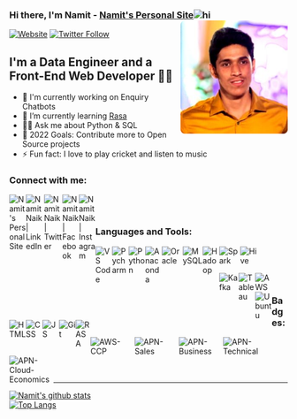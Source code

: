 ### Hi there, I'm Namit - [Namit's Personal Site][website]<img src="https://user-images.githubusercontent.com/1303154/88677602-1635ba80-d120-11ea-84d8-d263ba5fc3c0.gif" height = "30px" width="30px" alt="hi"><img  align="right"  alt="Profile Pic" height="205px"  src="https://github.com/NamitNaik/NamitNaik/blob/main/Self.png"/>


[![Website](https://img.shields.io/website?label=Namit's-Personal-Site&style=for-the-badge&url=https%3A%2F%2FNamit's-Personal-Site)](https://namitnaik.github.io/HTML-Personal-Site/)
[![Twitter Follow](https://img.shields.io/twitter/follow/NamitNaik23?color=1DA1F2&logo=twitter&style=for-the-badge)](https://twitter.com/intent/follow?original_referer=https%3A%2F%2Fgithub.com%2FNamitNaik23&screen_name=NamitNaik23) 


## I'm a Data Engineer and a Front-End Web Developer 👨‍💻

- 🔭 I'm currently working on Enquiry Chatbots
- 🌱 I’m currently learning [Rasa][RASA]
- 🙋‍♂️ Ask me about Python & SQL                       
- 🥅 2022 Goals: Contribute more to Open Source projects
- ⚡ Fun fact: I love to play cricket and listen to music


### Connect with me:

[<img align="left" alt="Namit's Personal Site" width="30px" src="https://i.dlpng.com/static/png/6712016_preview.png"/>][website]
[<img align="left" alt="NamitNaik | LinkedIn" width="33px" src="https://img.icons8.com/color/240/undefined/linkedin.png" />][linkedin]
[<img align="left" alt="NamitNaik | Twitter" width="33px" src="https://img.icons8.com/fluent/48/000000/twitter.png" />][twitter]
[<img align="left" alt="NamitNaik | Facebook" width="30px" src="https://upload.wikimedia.org/wikipedia/commons/thumb/5/51/Facebook_f_logo_%282019%29.svg/100px-Facebook_f_logo_%282019%29.svg.png" />][facebook]
[<img align="left" alt="NamitNaik | Instagram" width="30px" src="https://upload.wikimedia.org/wikipedia/commons/thumb/e/e7/Instagram_logo_2016.svg/132px-Instagram_logo_2016.svg.png" />][instagram]

<br />

<br />

### Languages and Tools:

[<img align="left" alt="VS Code" width="30px" src="https://img.icons8.com/fluent/48/4a90e2/visual-studio-code-2019.png"/>][VSCode]
[<img align="left" alt="Pycharm" width="30px" src="https://img.icons8.com/color/48/000000/pycharm.png"/>][PyCharm]
[<img align="left" alt="Python" width="30px" src="https://img.icons8.com/color/48/4a90e2/python.png"/>][Python]
[<img align="left" alt="Anaconda" width="30px" src="https://img.icons8.com/dusk/64/000000/anaconda.png"/>][Anaconda]
[<img align="left" alt="Oracle" width="38px" src="https://img.icons8.com/color/48/000000/oracle-logo.png"/>][Oracle]
[<img align="left" alt="MySQL" width="36px" src="https://img.icons8.com/color/50/000000/mysql-logo.png"/>][MySQL]
[<img align="left" alt="Hadoop" width="30px" src="https://img.icons8.com/color/48/000000/hadoop-distributed-file-system.png"/>][Hadoop]
[<img align="left" alt="Spark" width="38px" src="https://upload.wikimedia.org/wikipedia/commons/thumb/f/f3/Apache_Spark_logo.svg/1200px-Apache_Spark_logo.svg.png"/>][Spark]
[<img align="left" alt="Hive" width="33px" src="https://hive.apache.org//images/hive.svg"/>][Hive]

<br />

<br />

[<img align="left" alt="Kafka" width="35px" src="https://images.g2crowd.com/uploads/product/image/large_detail/large_detail_7f0db783d89dc6a16ebb0ba5dd485234/aiven-for-apache-kafka.png"/>][Kafka]
[<img align="left" alt="Tableau" width="30px" src="https://img.icons8.com/color/48/000000/tableau-software.png"/>][Tableau]
[<img align="left" alt="AWS" width="30px" src="https://img.icons8.com/color/48/000000/amazon-web-services.png"/>][AWS]
[<img align="left" alt="Ubuntu" width="30px" src="https://img.icons8.com/color/48/000000/ubuntu--v1.png"/>][Ubuntu]
[<img align="left" alt="HTML" width="30px" src="https://img.icons8.com/color/48/4a90e2/html-5.png"/>][HTML]
[<img align="left" alt="CSS" width="30px" src="https://img.icons8.com/color/48/26e07f/css3.png"/>][CSS]
[<img align="left" alt="JS" width="30px" src="https://img.icons8.com/color/48/26e07f/javascript.png"/>][JavaScript]
[<img align="left" alt="Git" width="30px" src="https://img.icons8.com/color/48/26e07f/git.png"/>][Git]
[<img align="left" alt="RASA" width="27px" src="https://www.gartner.com/imagesrv/peer-insights/vendors/logos/rasa.svg"/>][RASA]
<br />

### Badges:

[<img align="left" alt="AWS-CCP" width="80px" src="https://images.credly.com/size/680x680/images/00634f82-b07f-4bbd-a6bb-53de397fc3a6/image.png"/>][AWS-CCP]
[<img align="left" alt="APN-Sales" width="80px" src="https://images.credly.com/size/680x680/images/a12fff38-aab2-4643-be27-7e5c39ddc75c/image.png"/>][APN-Sales]
[<img align="left" alt="APN-Business" width="80x" src="https://images.credly.com/size/680x680/images/7b2c708c-a3e1-4c7f-985c-b6b62a5b1db8/image.png"/>][APN-Business]
[<img align="left" alt="APN-Technical" width="80x" src="https://images.credly.com/size/680x680/images/81f903ed-c3a1-4f4b-afcd-e03331a5b12c/image.png"/>][APN-Technical]
[<img align="left" alt="APN-Cloud-Economics" width="80px" src="https://images.credly.com/size/680x680/images/ee35f7c5-696e-47ca-895c-960dfba108b3/image.png"/>][APN-Cloud-Economics]

<!--links-->
[website]: https://namitnaik.github.io/HTML-Personal-Site/
[linkedin]: https://www.linkedin.com/in/namit-naik-496183194/
[twitter]: https://twitter.com/NamitNaik23
[facebook]: https://www.facebook.com/namit.naik.79
[instagram]: https://www.instagram.com/namitnaik_23/
[RASA]: https://rasa.com/
[VSCode]: https://vscode.dev/
[PyCharm]: https://www.jetbrains.com/pycharm/
[Python]: https://www.python.org/
[Anaconda]: https://www.anaconda.com/
[Oracle]: https://www.oracle.com/in/
[MySQL]: https://www.mysql.com/
[Hadoop]: https://hadoop.apache.org/
[Spark]: https://spark.apache.org/
[Hive]: https://hive.apache.org//images/hive.svg
[Kafka]: https://kafka.apache.org/
[Tableau]: https://www.tableau.com/
[AWS]: https://aws.amazon.com/
[Ubuntu]: https://ubuntu.com/
[HTML]: https://developer.mozilla.org/en-US/docs/Web/HTML
[CSS]: https://developer.mozilla.org/en-US/docs/Web/CSS
[JavaScript]: https://developer.mozilla.org/en-US/docs/Web/JavaScript
[Git]: https://git-scm.com/
[AWS-CCP]: https://www.credly.com/badges/415c02ba-6108-47ce-9f4d-059a9573d5ac/public_url
[APN-Sales]: https://www.credly.com/badges/6235a902-a9e5-4646-970d-21d0752366e7/public_url
[APN-Business]: https://www.credly.com/badges/40506a82-8027-434c-bb64-0eff9b885f60/public_url
[APN-Technical]: https://www.credly.com/badges/bc163863-b845-4469-a859-0d364f64188c/public_url
[APN-Cloud-Economics]: https://www.credly.com/badges/ec0e527b-26cb-4f77-b64e-9654bb5971ee/public_url

<br />

<br />

<br />

<br />

---
[![Namit's github stats](https://github-readme-stats.vercel.app/api?username=NamitNaik&show_icons=true&theme=tokyonight&hide_border=true)](https://github.com/anuraghazra/github-readme-stats) 
<br />
[![Top Langs](https://github-readme-stats.vercel.app/api/top-langs/?username=NamitNaik&layout=compact&theme=tokyonight&hide_border=true&card_width=445)](https://github.com/anuraghazra/github-readme-stats)
